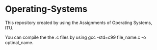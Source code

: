 # Operating-Systems

This repository created by using the Assignments of Operating Systems, ITU.

You can compile the the .c files by using gcc -std=c99 file_name.c -o optinal_name.
